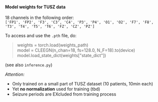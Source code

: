 #### Model weights for TUSZ data

18 channels in the following order: \
`['FP1', 'FP2', 'F3', 'C3', 'C4', 'P3', 'P4', 'O1', 'O2', 'F7', 'F8', 'T3', 'T4', 'T5', 'T6', 'FZ', 'CZ', 'PZ']`

To access and use the `.pth` file, do: 
>weights = torch.load(weights_path) \
model = CLEEGN(n_chan=18, fs=128.0, N_F=18).to(device) \
model.load_state_dict(weights["state_dict"])

(see also `inference.py`)

*Attention:* 
- Only trained on a small part of TUSZ dataset (10 patients, 10min each)
- Yet **no normalization** used for training (tbd)
- Seizure periods are EXcluded from training process
